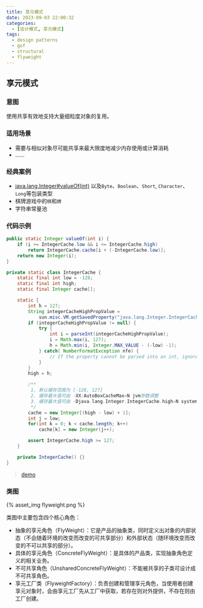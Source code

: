```yaml
---
title: 享元模式
date: 2023-09-03 22:00:32
categories:
  - [设计模式, 享元模式]
tags:
  - design patterns
  - gof
  - structural
  - flyweight
---
```


## 享元模式

### 意图

使用共享有效地支持大量细粒度对象的复用。

### 适用场景

- 需要与相似对象尽可能共享来最大限度地减少内存使用或计算消耗
- ......

<!-- more -->

### 经典案例

- [java.lang.Integer#valueOf(int)](https://docs.oracle.com/javase/8/docs/api/java/lang/Integer.html#valueOf-int-) 以及`Byte`、`Boolean`、`Short`, `Character`、`Long`等包装类型
- 棋牌游戏中的`棋`和`牌`
- 字符串常量池

### 代码示例

```java
public static Integer valueOf(int i) {
    if (i >= IntegerCache.low && i <= IntegerCache.high)
        return IntegerCache.cache[i + (-IntegerCache.low)];
    return new Integer(i);
}

private static class IntegerCache {
    static final int low = -128;
    static final int high;
    static final Integer cache[];

    static {
        int h = 127;
        String integerCacheHighPropValue =
            sun.misc.VM.getSavedProperty("java.lang.Integer.IntegerCache.high");
        if (integerCacheHighPropValue != null) {
            try {
                int i = parseInt(integerCacheHighPropValue);
                i = Math.max(i, 127);
                h = Math.min(i, Integer.MAX_VALUE - (-low) -1);
            } catch( NumberFormatException nfe) {
                // If the property cannot be parsed into an int, ignore it.
            }
        }
        high = h;

        /**
         1. 默认缓存范围为 [-128, 127]
         2. 缓存最大值可由 -XX:AutoBoxCacheMax=N jvm参数调整
         3. 缓存最大值可由 -Djava.lang.Integer.IntegerCache.high=N system属性调整
         */
        cache = new Integer[(high - low) + 1];
        int j = low;
        for(int k = 0; k < cache.length; k++)
            cache[k] = new Integer(j++);

        assert IntegerCache.high >= 127;
    }

    private IntegerCache() {}
}
```

> [demo](https://github.com/openjdk/jdk/blob/9a9add8825a040565051a09010b29b099c2e7d49/jdk/src/share/classes/java/lang/Integer.java#L780)

### 类图

{% asset_img flyweight.png %}

类图中主要包含四个核心角色：

- 抽象的享元角色（FlyWeight）：它是产品的抽象类，同时定义出对象的内部状态（不会随着环境的改变而改变的可共享部分）和外部状态（随环境改变而改变的不可以共享的部分）。
- 具体的享元角色（ConcreteFlyWeight）：是具体的产品类，实现抽象角色定义的相关业务。
- 不可共享角色（UnsharedConcreteFlyWeight）：不能被共享的子类可设计成不可共享角色。
- 享元工厂类（FlyweightFactory）：负责创建和管理享元角色，当使用者创建享元对象时，会由享元工厂先从工厂中获取，若存在则对外提供，不存在则由工厂创建。
